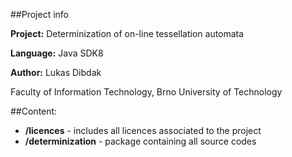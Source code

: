 ##Project info

**Project:** Determinization of on-line tessellation automata

**Language:** Java SDK8

**Author:** Lukas Dibdak

Faculty of Information Technology, Brno University of Technology

##Content:
- **/licences** - includes all licences associated to the project
- **/determinization** - package containing all source codes
